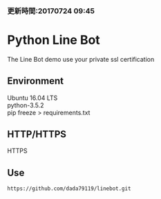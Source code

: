 ### 更新時間:20170724 09:45

# Python Line Bot
The Line Bot demo use your private ssl certification

## Environment
Ubuntu 16.04 LTS </br>
python-3.5.2 </br>
pip freeze > requirements.txt

## HTTP/HTTPS
HTTPS

## Use
```
https://github.com/dada79119/linebot.git
```


